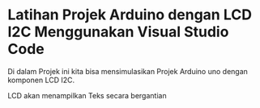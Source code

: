 # Latihan Projek Arduino dengan LCD  I2C Menggunakan Visual Studio Code 

Di dalam Projek ini kita bisa mensimulasikan Projek Arduino uno dengan komponen LCD I2C.

LCD akan menampilkan Teks secara bergantian
